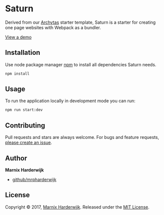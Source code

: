 # Saturn

Derived from our [Archytas](https://github.com/rocketsciencebv/archytas) starter template, Saturn is a starter for creating one page websites with Webpack as a bundler.

[View a demo](https://rs-saturn.herokuapp.com/)

## Installation

Use node package manager [npm](https://www.npmjs.com) to install all dependencies Saturn needs.

```bash
npm install
```

## Usage

To run the application locally in development mode you can run:

```bash
npm run start:dev
```

## Contributing

Pull requests and stars are always welcome. For bugs and feature requests, [please create an issue](../../issues/new).

## Author

**Marnix Harderwijk**

* [github/mrpharderwijk](https://github.com/mrpharderwijk)

## License

Copyright © 2017, [Marnix Harderwijk](https://github.com/mrpharderwijk).
Released under the [MIT License](LICENSE).